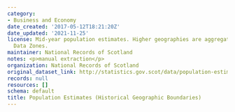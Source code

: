 ```yaml
---
category:
- Business and Economy
date_created: '2017-05-12T18:21:20Z'
date_updated: '2021-11-25'
license: Mid-year population estimates. Higher geographies are aggregated from 2001
  Data Zones.
maintainer: National Records of Scotland
notes: <p>manual extraction</p>
organization: National Records of Scotland
original_dataset_link: http://statistics.gov.scot/data/population-estimates-historical-geographic-boundaries
records: null
resources: []
schema: default
title: Population Estimates (Historical Geographic Boundaries)
---
```

